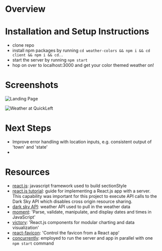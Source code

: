# Overview


# Installation and Setup Instructions
* clone repo
* install npm packages by running `cd weather-colors && npm i && cd client && npm i && cd.. `
* start the server by running `npm start`
* hop on over to localhost:3000 and get your color themed weather on!

# Screenshots
![Landing Page]()

![Weather at QuickLeft]()

# Next Steps
* Improve error handling with location inputs, e.g. consistent output of 'town' and 'state'
* 

# Resources
* [react.js](https://facebook.github.io/react/): javascript framework used to build sectionStyle
* [react.js tutorial](https://www.fullstackreact.com/articles/using-create-react-app-with-a-server/): guide for implementing a React.js app with a server. This capability was important for this project to execute API calls to the Dark Sky API which disables cross origin resource sharing.
* [dark sky API](https://darksky.net/dev): weather API used to pull in the weather data
* [moment](https://momentjs.com/): 'Parse, validate, manipulate, and display dates and times in JavaScript'
* [victory](https://formidable.com/open-source/victory/): 'React.js components for
modular charting and data visualization'
* [react-favicon](https://www.npmjs.com/package/react-favicon): 'Control the favicon from a React app'
* [concurrently](https://www.npmjs.com/package/concurrently): employed to run the server and app in parallel with one `npm start` command
